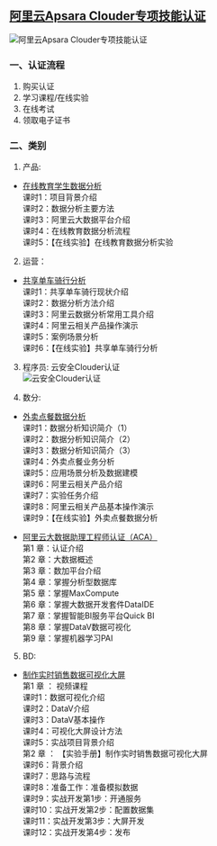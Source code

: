 ## [阿里云Apsara Clouder专项技能认证](https://edu.aliyun.com/certification?spm=5176.11399608.740944.4.a7Vfso)
![阿里云Apsara Clouder专项技能认证](https://note.youdao.com/yws/public/resource/afaff223b414de6429a5c7a214818907/xmlnote/D9436787F89345259A1FB56C22DD292B/27975)
### 一、认证流程
1. 购买认证
2. 学习课程/在线实验
3. 在线考试
4. 领取电子证书

### 二、类别
1. 产品:
* [在线教育学生数据分析](https://edu.aliyun.com/course/650/lesson/list?spm=5176.8764728.aliyun-edu-course-tab.2.tRQCwc&previewAs=guest)    
    课时1：项目背景介绍  
    课时2：数据分析主要方法   
    课时3：阿里云大数据平台介绍   
    课时4：在线教育数据分析流程   
    课时5：【在线实验】在线教育数据分析实验   

2. 运营：  
* [共享单车骑行分析](https://edu.aliyun.com/certification/cldd36?spm=5176.8702532.915234.24.F5Gds5)  
课时1：共享单车骑行现状介绍  
课时2：数据分析方法介绍  
课时3：阿里云数据分析常用工具介绍  
课时4：阿里云相关产品操作演示  
课时5：案例场景分析  
课时6：【在线实验】共享单车骑行分析  

3. 程序员: 云安全Clouder认证   
![云安全Clouder认证](https://note.youdao.com/yws/public/resource/afaff223b414de6429a5c7a214818907/xmlnote/6FA7BD45A8FA482E8C7A559E0C0E374C/27962)

4. 数分:
* [外卖点餐数据分析](https://edu.aliyun.com/course/394/lesson/list?spm=5176.8764728.aliyun-edu-course-tab.2.ZhOhDq)  
    课时1：数据分析知识简介（1）  
    课时2：数据分析知识简介（2）  
    课时3：数据分析知识简介（3）  
    课时4：外卖点餐业务分析   
    课时5：应用场景分析及数据建模  
    课时6：阿里云相关产品介绍   
    课时7：实验任务介绍   
    课时8：阿里云相关产品基本操作演示   
    课时9：【在线实验】外卖点餐数据分析

* [阿里云大数据助理工程师认证（ACA）](https://edu.aliyun.com/certification/aca02?spm=5176.8702532.751160.8.Eo1eTA)  
    第1 章：认证介绍  
    第2 章：大数据概述  
    第3 章：数加平台介绍  
    第4 章：掌握分析型数据库  
    第5 章：掌握MaxCompute  
    第6 章：掌握大数据开发套件DataIDE  
    第7 章：掌握智能BI服务平台Quick BI  
    第8 章：掌握DataV数据可视化  
    第9 章：掌握机器学习PAI  

5. BD:  
* [制作实时销售数据可视化大屏](https://edu.aliyun.com/certification/cldd06?spm=5176.8702532.915234.17.F5Gds5)  
    第1 章 ： 视频课程  
    课时1：数据可视化介绍  
    课时2：DataV介绍  
    课时3：DataV基本操作  
    课时4：可视化大屏设计方法  
    课时5：实战项目背景介绍  
    第2 章 ： 【实验手册】制作实时销售数据可视化大屏  
    课时6：背景介绍  
    课时7：思路与流程  
    课时8：准备工作：准备模拟数据   
    课时9：实战开发第1步：开通服务  
    课时10：实战开发第2步：配置数据集  
    课时11：实战开发第3步：大屏开发  
    课时12：实战开发第4步：发布  



